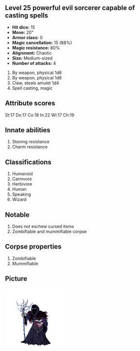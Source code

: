 ## Level 25 powerful evil sorcerer capable of casting spells

- **Hit dice:** 15
- **Move:** 20"
- **Armor class:** 0
- **Magic cancellation:** 15 (88%)
- **Magic resistance:** 80%
- **Alignment:** Chaotic
- **Size:** Medium-sized
- **Number of attacks:** 4
1. By weapon, physical 1d6
2. By weapon, physical 1d6
3. Claw, steals amulet 1d4
4. Spell casting, magic

## Attribute scores

St:17 Dx:17 Co:18 In:22 Wi:17 Ch:19

## Innate abilities

1. Stoning resistance
2. Charm resistance

## Classifications

1. Humanoid
2. Carnivore
3. Herbivore
4. Human
5. Speaking
6. Wizard

## Notable

1. Does not eschew cursed items
2. Zombifiable and mummifiable corpse

## Corpse properties

1. Zombifiable
2. Mummifiable

## Picture

![Dark One](https://github.com/hyvanmielenpelit/GnollHackTileSet/blob/main/Monsters/dark_one/dark_one.png?raw=true)
